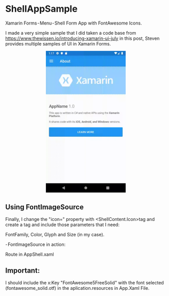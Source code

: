# ShellAppSample
Xamarin Forms - Menu - Shell Form App with FontAwesome Icons.

I made a very simple sample that I did taken a code base from
https://www.thewissen.io/introducing-xamarin-ui-july
in this post, Steven provides multiple samples of UI in Xamarin Forms.

<p align="center">
  <img src="https://github.com/DgarciarDev/ShellAppSample/blob/master/ShellAppSample/ShellAppSample/Sample.gif" width="250" title="hover text">
</p>

## Using FontImageSource

Finally, I change the "icon=" property with <ShellContent.Icon>tag and create a <FontImageSource> tag and include those parameters that I need: 

FontFamily, Color, Glyph and Size (in my case).

- FontImageSource in action:

Route in AppShell.xaml

## Important:

I should include the x:Key "FontAwesome5FreeSolid" with the font selected (fontawesome_solid.otf) in the aplication.resources in App.Xaml File.
